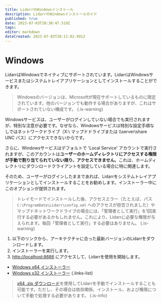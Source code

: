 ```yaml
---
title: LidarrのWindowsインストール
description: LidarrのWindowsインストールガイド
published: true
date: 2023-07-03T20:30:47.519Z
tags: 
editor: markdown
dateCreated: 2023-07-03T20:11:02.991Z
---
```


# Windows

LidarrはWindowsでネイティブにサポートされています。LidarrはWindowsサービスまたはシステムトレイアプリケーションとしてインストールすることができます。
> Windowsのバージョンは、Microsoftが現在サポートしているものに限定されています。他のバージョンでも動作する場合がありますが、これはサポートされていない構成です。
{.is-warning}

Windowsサービスは、ユーザーがログインしていない場合でも実行されますが、特別な注意が必要です。なぜなら、Windowsサービスは特別な設定手順なしではネットワークドライブ（X:\ マップドドライブまたは \\\server\share UNC パス）にアクセスできないからです。

さらに、Windowsサービスはデフォルトで 'Local Service' アカウントで実行されますが、このアカウントは**ユーザーのホームディレクトリにアクセスする権限が手動で割り当てられていない限り、アクセスできません**。これは、ホームディレクトリにダウンロードクライアントを設定している場合に特に関連します。

そのため、ユーザーがログインしたままであれば、Lidarrをシステムトレイアプリケーションとしてインストールすることをお勧めします。インストーラー中にこのオプションが提供されます。

> トレイモードでインストールした後、アクセスエラー（たとえば、パス `C:\ProgramData\Lidarr\config.xml` へのアクセスが拒否されました）やマップドネットワークドライブの場合には、「管理者として実行」を1回実行する必要があるかもしれません。これにより、Lidarrに必要な権限が与えられます。毎回「管理者として実行」する必要はありません。
{.is-warning}

1. 以下のリンクから、アーキテクチャに合った最新バージョンのLidarrをダウンロードします。
1. インストーラーを実行します。
1. <http://localhost:8686> にアクセスして、Lidarrを使用を開始します。

- [Windows x64 インストーラー](https://lidarr.servarr.com/v1/update/master/updatefile?os=windows&runtime=netcore&arch=x64&installer=true)
- [Windows x32 インストーラー](https://lidarr.servarr.com/v1/update/master/updatefile?os=windows&runtime=netcore&arch=x86&installer=true)
{.links-list}

> [x64 .zip ダウンロード](https://lidarr.servarr.com/v1/update/master/updatefile?os=windows&runtime=netcore&arch=x64)を使用してLidarrを手動でインストールすることも可能です。ただし、その場合は依存関係、インストール、および権限について手動で処理する必要があります。
{.is-info}